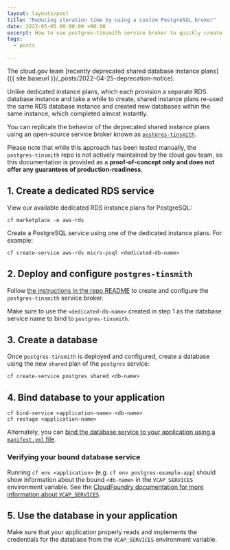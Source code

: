 ```yaml
---
layout: layouts/post
title: "Reducing iteration time by using a custom PostgreSQL broker"
date: 2022-05-05 00:00:00 +00:00
excerpt: How to use postgres-tinsmith service broker to quickly create PostgreSQL databases from a shared RDS instance
tags:
  - posts

---
```


The cloud.gov team [recently deprecated shared database instance plans]({{ site.baseurl }}/_posts/2022-04-25-deprecation-notice).

Unlike dedicated instance plans, which each provision a separate RDS database instance and take a
while to create, shared instance plans re-used the same RDS database instance and created new
databases within the same instance, which completed almost instantly.

You can replicate the behavior of the deprecated shared instance plans using an 
open-source service broker known as [`postgres-tinsmith`](https://github.com/blacksmith-community/cf-postgres-tinsmith).

Please note that while this approach has been tested manually, the `postgres-tinsmith` repo is not
actively maintained by the cloud.gov team, so this documentation is provided as a **proof-of-concept only and does not offer any guarantees of production-readiness**.

## 1. Create a dedicated RDS service

View our available dedicated RDS instance plans for PostgreSQL:

```shell
cf marketplace -e aws-rds
```

Create a PostgreSQL service using one of the dedicated instance plans. For example:

```shell
cf create-service aws-rds micro-psql <dedicated-db-name>
```

## 2. Deploy and configure `postgres-tinsmith`

Follow [the instructions in the repo README](https://github.com/blacksmith-community/cf-postgres-tinsmith) to create and configure the `postgres-tinsmith` service broker.

Make sure to use the `<dedicated-db-name>` created in step 1 as the database service name to bind to
`postgres-tinsmith`.

## 3. Create a database

Once `postgres-tinsmith` is deployed and configured, create a database using the new `shared` plan of the
`postgres` service:

```shell
cf create-service postgres shared <db-name>
```

## 4. Bind database to your application

```shell
cf bind-service <application-name> <db-name>
cf restage <application-name>
```

Alternately, you can [bind the database service to your application using a `manifest.yml` file](https://docs.cloudfoundry.org/devguide/deploy-apps/manifest-attributes.html#services-block).

### Verifying your bound database service

Running `cf env <application>` (e.g. `cf env postgres-example-app`) should show information about the 
bound `<db-name>` in the `VCAP_SERVICES` environment variable. See the [CloudFoundry 
documentation for more information about `VCAP_SERVICES`](https://docs.cloudfoundry.org/devguide/deploy-apps/environment-variable.html#VCAP-SERVICES).

## 5. Use the database in your application

Make sure that your application properly reads and implements the credentials for the database from 
the `VCAP_SERVICES` environment variable.

